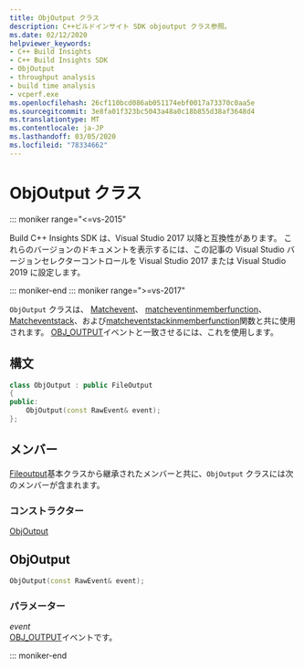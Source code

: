 ```yaml
---
title: ObjOutput クラス
description: C++ビルドインサイト SDK objoutput クラス参照。
ms.date: 02/12/2020
helpviewer_keywords:
- C++ Build Insights
- C++ Build Insights SDK
- ObjOutput
- throughput analysis
- build time analysis
- vcperf.exe
ms.openlocfilehash: 26cf110bcd086ab051174ebf0017a73370c0aa5e
ms.sourcegitcommit: 3e8fa01f323bc5043a48a0c18b855d38af3648d4
ms.translationtype: MT
ms.contentlocale: ja-JP
ms.lasthandoff: 03/05/2020
ms.locfileid: "78334662"
---
```

# <a name="objoutput-class"></a>ObjOutput クラス

::: moniker range="<=vs-2015"

Build C++ Insights SDK は、Visual Studio 2017 以降と互換性があります。 これらのバージョンのドキュメントを表示するには、この記事の Visual Studio バージョンセレクターコントロールを Visual Studio 2017 または Visual Studio 2019 に設定します。

::: moniker-end
::: moniker range=">=vs-2017"

`ObjOutput` クラスは、 [Matchevent](../functions/match-event.md)、 [matcheventinmemberfunction](../functions/match-event-in-member-function.md)、 [Matcheventstack](../functions/match-event-stack.md)、および[matcheventstackinmemberfunction](../functions/match-event-stack-in-member-function.md)関数と共に使用されます。 [OBJ_OUTPUT](../event-table.md#obj-output)イベントと一致させるには、これを使用します。

## <a name="syntax"></a>構文

```cpp
class ObjOutput : public FileOutput
{
public:
    ObjOutput(const RawEvent& event);
};
```

## <a name="members"></a>メンバー

[Fileoutput](file-output.md)基本クラスから継承されたメンバーと共に、`ObjOutput` クラスには次のメンバーが含まれます。

### <a name="constructors"></a>コンストラクター

[ObjOutput](#obj-output)

## <a name="obj-output"></a>ObjOutput

```cpp
ObjOutput(const RawEvent& event);
```

### <a name="parameters"></a>パラメーター

*event*\
[OBJ_OUTPUT](../event-table.md#obj-output)イベントです。

::: moniker-end
